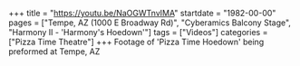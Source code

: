 +++
title = "https://youtu.be/NaOGWTnvIMA"
startdate = "1982-00-00"
pages = ["Tempe, AZ (1000 E Broadway Rd)", "Cyberamics Balcony Stage", "Harmony II - 'Harmony's Hoedown'"]
tags = ["Videos"]
categories = ["Pizza Time Theatre"]
+++
Footage of 'Pizza Time Hoedown' being preformed at Tempe, AZ 
